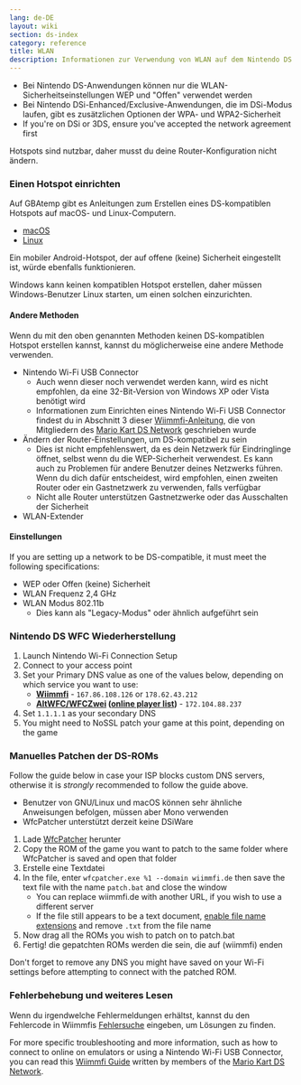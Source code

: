 ```yaml
---
lang: de-DE
layout: wiki
section: ds-index
category: reference
title: WLAN
description: Informationen zur Verwendung von WLAN auf dem Nintendo DS
---
```


- Bei Nintendo DS-Anwendungen können nur die WLAN-Sicherheitseinstellungen WEP und "Offen" verwendet werden
- Bei Nintendo DSi-Enhanced/Exclusive-Anwendungen, die im DSi-Modus laufen, gibt es zusätzlichen Optionen der WPA- und WPA2-Sicherheit
- If you're on DSi or 3DS, ensure you've accepted the network agreement first

Hotspots sind nutzbar, daher musst du deine Router-Konfiguration nicht ändern.

### Einen Hotspot einrichten
Auf GBAtemp gibt es Anleitungen zum Erstellen eines DS-kompatiblen Hotspots auf macOS- und Linux-Computern.
- [macOS](https://gbatemp.net/threads/571658)
- [Linux](https://gbatemp.net/threads/543283)

Ein mobiler Android-Hotspot, der auf offene (keine) Sicherheit eingestellt ist, würde ebenfalls funktionieren.

Windows kann keinen kompatiblen Hotspot erstellen, daher müssen Windows-Benutzer Linux starten, um einen solchen einzurichten.
#### Andere Methoden
Wenn du mit den oben genannten Methoden keinen DS-kompatiblen Hotspot erstellen kannst, kannst du möglicherweise eine andere Methode verwenden.
- Nintendo Wi-Fi USB Connector
    - Auch wenn dieser noch verwendet werden kann, wird es nicht empfohlen, da eine 32-Bit-Version von Windows XP oder Vista benötigt wird
    - Informationen zum Einrichten eines Nintendo Wi-Fi USB Connector findest du in Abschnitt 3 dieser [Wiimmfi-Anleitung](https://docs.google.com/document/d/1f3PChwQig40UaiPXlh-Gi5CggGiBPzyrpiecLZlT8ZE/edit?usp=sharing), die von Mitgliedern des [Mario Kart DS Network](https://discord.gg/pa9bea6) geschrieben wurde
- Ändern der Router-Einstellungen, um DS-kompatibel zu sein
    - Dies ist nicht empfehlenswert, da es dein Netzwerk für Eindringlinge öffnet, selbst wenn du die WEP-Sicherheit verwendest. Es kann auch zu Problemen für andere Benutzer deines Netzwerks führen. Wenn du dich dafür entscheidest, wird empfohlen, einen zweiten Router oder ein Gastnetzwerk zu verwenden, falls verfügbar
    - Nicht alle Router unterstützen Gastnetzwerke oder das Ausschalten der Sicherheit
- WLAN-Extender

#### Einstellungen
If you are setting up a network to be DS-compatible, it must meet the following specifications:
- WEP oder Offen (keine) Sicherheit
- WLAN Frequenz 2,4 GHz
- WLAN Modus 802.11b
    - Dies kann als "Legacy-Modus" oder ähnlich aufgeführt sein

### Nintendo DS WFC Wiederherstellung
1. Launch Nintendo Wi-Fi Connection Setup
1. Connect to your access point
1. Set your Primary DNS value as one of the values below, depending on which service you want to use:
    - **[Wiimmfi](https://wiimmfi.de)** - `167.86.108.126` or `178.62.43.212`
    - **[AltWFC/WFCZwei](https://save-nintendo-wifi.com/) ([online player list](http://zwei.moe:9001))** - `172.104.88.237`
1. Set `1.1.1.1` as your secondary DNS
1. You might need to NoSSL patch your game at this point, depending on the game

### Manuelles Patchen der DS-ROMs
Follow the guide below in case your ISP blocks custom DNS servers, otherwise it is *strongly* recommended to follow the guide above.

- Benutzer von GNU/Linux und macOS können sehr ähnliche Anweisungen befolgen, müssen aber Mono verwenden
- WfcPatcher unterstützt derzeit keine DSiWare

1. Lade [WfcPatcher](https://github.com/AdmiralCurtiss/WfcPatcher/releases) herunter
1. Copy the ROM of the game you want to patch to the same folder where WfcPatcher is saved and open that folder
1. Erstelle eine Textdatei
1. In the file, enter `wfcpatcher.exe %1 --domain wiimmfi.de` then save the text file with the name `patch.bat` and close the window
    - You can replace wiimmfi.de with another URL, if you wish to use a different server
    - If the file still appears to be a text document, [enable file name extensions](https://dsi.cfw.guide/file-extensions-%28windows%29) and remove `.txt` from the file name
1. Now drag all the ROMs you wish to patch on to patch.bat
1. Fertig! die gepatchten ROMs werden die sein, die auf (wiimmfi) enden

Don't forget to remove any DNS you might have saved on your Wi-Fi settings before attempting to connect with the patched ROM.

### Fehlerbehebung und weiteres Lesen
Wenn du irgendwelche Fehlermeldungen erhältst, kannst du den Fehlercode in Wiimmfis [Fehlersuche](https://wiimmfi.de/error) eingeben, um Lösungen zu finden.

For more specific troubleshooting and more information, such as how to connect to online on emulators or using a Nintendo Wi-Fi USB Connector, you can read this [Wiimmfi Guide](https://docs.google.com/document/d/1f3PChwQig40UaiPXlh-Gi5CggGiBPzyrpiecLZlT8ZE/edit?usp=sharing) written by members of the [Mario Kart DS Network](https://discord.gg/pa9bea6).
